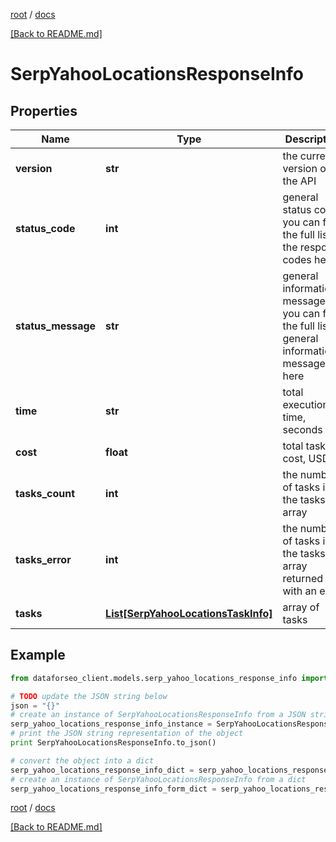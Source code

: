 [root](./../ "root") / [docs](./ "docs")

[[Back to README.md]](./../README.md "[Back to README.md]")

# SerpYahooLocationsResponseInfo

## Properties

Name | Type | Description | Notes
------------ | ------------- | ------------- | -------------
**version** | **str** | the current version of the API | [optional]
**status_code** | **int** | general status code you can find the full list of the response codes here | [optional]
**status_message** | **str** | general informational message you can find the full list of general informational messages here | [optional]
**time** | **str** | total execution time, seconds | [optional]
**cost** | **float** | total tasks cost, USD | [optional]
**tasks_count** | **int** | the number of tasks in the tasks array | [optional]
**tasks_error** | **int** | the number of tasks in the tasks array returned with an error | [optional]
**tasks** | [**List[SerpYahooLocationsTaskInfo]**](SerpYahooLocationsTaskInfo.md) | array of tasks | [optional]

## Example

```python
from dataforseo_client.models.serp_yahoo_locations_response_info import SerpYahooLocationsResponseInfo

# TODO update the JSON string below
json = "{}"
# create an instance of SerpYahooLocationsResponseInfo from a JSON string
serp_yahoo_locations_response_info_instance = SerpYahooLocationsResponseInfo.from_json(json)
# print the JSON string representation of the object
print SerpYahooLocationsResponseInfo.to_json()

# convert the object into a dict
serp_yahoo_locations_response_info_dict = serp_yahoo_locations_response_info_instance.to_dict()
# create an instance of SerpYahooLocationsResponseInfo from a dict
serp_yahoo_locations_response_info_form_dict = serp_yahoo_locations_response_info.from_dict(serp_yahoo_locations_response_info_dict)
```

  

[root](./../ "root") / [docs](./ "docs")

[[Back to README.md]](./../README.md "[Back to README.md]")